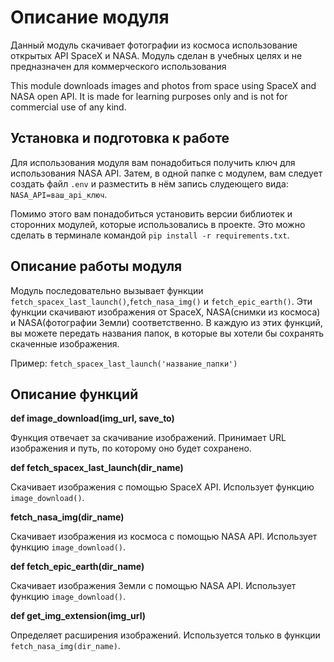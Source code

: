 Описание модуля
===
Данный модуль скачивает фотографии из космоса использование открытых API SpaceX и NASA. Модуль сделан в учебных целях и не предназначен для коммерческого использования

This module downloads images and photos from space using SpaceX and NASA open API. It is made for learning purposes only and is not for commercial use of any kind.

Установка и подготовка к работе
---
Для использования модуля вам понадобиться получить ключ для использования NASA API. Затем, в одной папке с модулем, вам следует создать файл `.env`
и разместить в нём запись слудеющего вида: `NASA_API=ваш_api_ключ`.

Помимо этого вам понадобиться установить версии библиотек и сторонних модулей, которые использовались в проекте.
Это можно сделать в терминале командой `pip install -r requirements.txt`.

Описание работы модуля
---
Модуль последовательно вызывает функции `fetch_spacex_last_launch()`,`fetch_nasa_img()` и `fetch_epic_earth()`. Эти функции скачивают изображения от SpaceX, NASA(снимки из космоса) и NASA(фотографии Земли) соответственно.
В каждую из этих функций, вы можете передать названия папок, в которые вы хотели бы сохранять скаченные изображения.

Пример: `fetch_spacex_last_launch('название_папки')`

Описание функций
---
**def image_download(img_url, save_to)**

Функция отвечает за скачивание изображений. Принимает URL изображения и путь, по которому оно будет сохранено.

**def fetch_spacex_last_launch(dir_name)**

Скачивает изображения с помощью SpaceX API. Использует функцию `image_download()`.

**fetch_nasa_img(dir_name)**

Скачивает изображения из космоса с помощью NASA API. Использует функцию `image_download()`.

**def fetch_epic_earth(dir_name)**

Скачивает изображения Земли с помощью NASA API. Использует функцию `image_download()`.

**def get_img_extension(img_url)**

Определяет расширения изображений. Используется только в функции `fetch_nasa_img(dir_name)`.